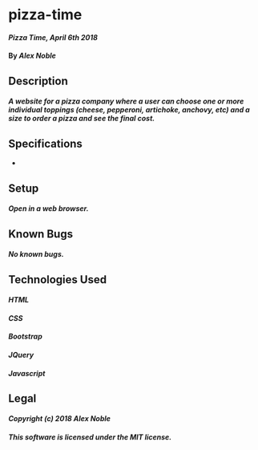 # pizza-time

#### _Pizza Time, April 6th 2018_

#### By _**Alex Noble**_

## Description

#### _A website for a pizza company where a user can choose one or more individual toppings (cheese, pepperoni, artichoke, anchovy, etc) and a size to order a pizza and see the final cost._

## Specifications
*

## Setup

#### _Open in a web browser._

## Known Bugs

#### _No known bugs._

## Technologies Used

#### _HTML_
#### _CSS_
#### _Bootstrap_
#### _JQuery_
#### _Javascript_

## Legal

#### _Copyright (c) 2018 Alex Noble_

#### _This software is licensed under the MIT license._
